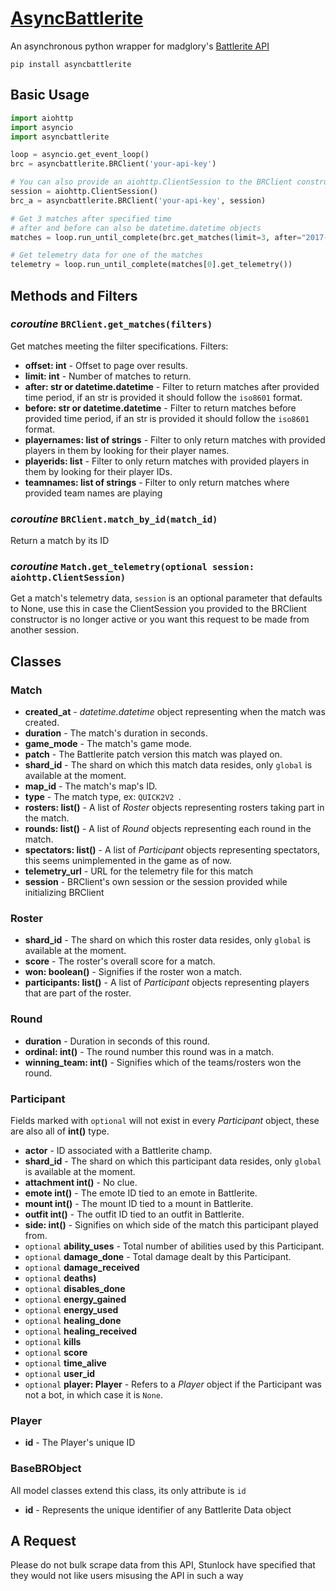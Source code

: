 # <a href="https://pypi.python.org/pypi/asyncbattlerite">AsyncBattlerite</a>

An asynchronous python wrapper for madglory's [Battlerite API](http://battlerite-docs.readthedocs.io/en/master/introduction.html)

```
pip install asyncbattlerite
```

## Basic Usage

```py
import aiohttp
import asyncio
import asyncbattlerite

loop = asyncio.get_event_loop()
brc = asyncbattlerite.BRClient('your-api-key')

# You can also provide an aiohttp.ClientSession to the BRClient constructor
session = aiohttp.ClientSession()
brc_a = asyncbattlerite.BRClient('your-api-key', session)

# Get 3 matches after specified time
# after and before can also be datetime.datetime objects
matches = loop.run_until_complete(brc.get_matches(limit=3, after="2017-11-22T20:34:58Z"))

# Get telemetry data for one of the matches
telemetry = loop.run_until_complete(matches[0].get_telemetry())
```
## Methods and Filters
### *coroutine* `BRClient.get_matches(filters)`
Get matches meeting the filter specifications.
Filters:
* **offset: int** - Offset to page over results.
* **limit: int** - Number of matches to return.
* **after: str or datetime.datetime** - Filter to return matches after provided time period, if an str is provided it should follow the `iso8601` format.
* **before: str or datetime.datetime** - Filter to return matches before provided time period, if an str is provided it should follow the `iso8601` format.
* **playernames: list of strings** - Filter to only return matches with provided players in them by looking for their player names.
* **playerids: list** - Filter to only return matches with provided players in them by looking for their player IDs.
* **teamnames: list of strings** - Filter to only return matches where provided team names are playing

### *coroutine* `BRClient.match_by_id(match_id)`
Return a match by its ID

### *coroutine* `Match.get_telemetry(optional session: aiohttp.ClientSession)`
Get a match's telemetry data, `session` is an optional parameter that defaults to None, use this in case the ClientSession
you provided to the BRClient constructor is no longer active or you want this request to be made from another session.

## Classes
### Match
* **created_at** - *datetime.datetime* object representing when the match was created.
* **duration** - The match's duration in seconds.
* **game_mode** - The match's game mode.
* **patch** - The Battlerite patch version this match was played on.
* **shard_id** - The shard on which this match data resides, only `global` is available at the moment.
* **map_id** - The match's map's ID.
* **type** - The match type, ex: `QUICK2V2 `.
* **rosters: list()** - A list of *Roster* objects representing rosters taking part in the match.
* **rounds: list()** - A list of *Round* objects representing each round in the match.
* **spectators: list()** - A list of *Participant* objects representing spectators, this seems unimplemented in the game as of now.
* **telemetry_url** - URL for the telemetry file for this match
* **session** - BRClient's own session or the session provided while initializing BRClient

### Roster
* **shard_id** - The shard on which this roster data resides, only `global` is available at the moment.
* **score** - The roster's overall score for a match.
* **won: boolean()** - Signifies if the roster won a match.
* **participants: list()** - A list of *Participant* objects representing players that are part of the roster.

### Round
* **duration** - Duration in seconds of this round.
* **ordinal: int()** - The round number this round was in a match.
* **winning_team: int()** - Signifies which of the teams/rosters won the round.

### Participant
Fields marked with `optional` will not exist in every *Participant* object, these are also all of **int()** type.
* **actor** - ID associated with a Battlerite champ.
* **shard_id** - The shard on which this participant data resides, only `global` is available at the moment.
* **attachment int()** - No clue.
* **emote int()** - The emote ID tied to an emote in Battlerite.
* **mount int()** - The mount ID tied to a mount in Battlerite.
* **outfit int()** - The outfit ID tied to an outfit in Battlerite.
* **side: int()** - Signifies on which side of the match this participant played from.
* `optional` **ability_uses** - Total number of abilities used by this Participant.
* `optional` **damage_done** - Total damage dealt by this Participant.
* `optional` **damage_received**
* `optional` **deaths)**
* `optional` **disables_done**
* `optional` **energy_gained**
* `optional` **energy_used**
* `optional` **healing_done**
* `optional` **healing_received**
* `optional` **kills**
* `optional` **score**
* `optional` **time_alive**
* `optional` **user_id**
* `optional` **player: Player** - Refers to a *Player* object if the Participant was not a bot, in which case it is `None`.

### Player
* **id** - The Player's unique ID

### BaseBRObject
All model classes extend this class, its only attribute is `id`
* **id** - Represents the unique identifier of any Battlerite Data object

## A Request
Please do not bulk scrape data from this API, Stunlock have specified that they would not like users misusing the API
in such a way
